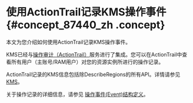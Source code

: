 # 使用ActionTrail记录KMS操作事件 {#concept_87440_zh .concept}

本文为您介绍如何使用ActionTrail记录KMS操作事件。

KMS已经与[操作审计（ActionTrail）](https://www.aliyun.com/product/actiontrail)服务进行了集成。您可以在ActionTrail中查看所有用户（主账号/RAM用户）对您的资源实例所进行的操作记录。

ActionTrail记录的KMS信息包括除DescribeRegions的所有API。详情请参见 [KMS](../../../../intl.zh-CN/用户指南/操作事件(Event)样例/KMS.md#)。

关于操作记录的详细信息，请参见 [操作事件\(Event\)结构定义](../../../../intl.zh-CN/用户指南/操作事件(Event)结构定义.md#)。


